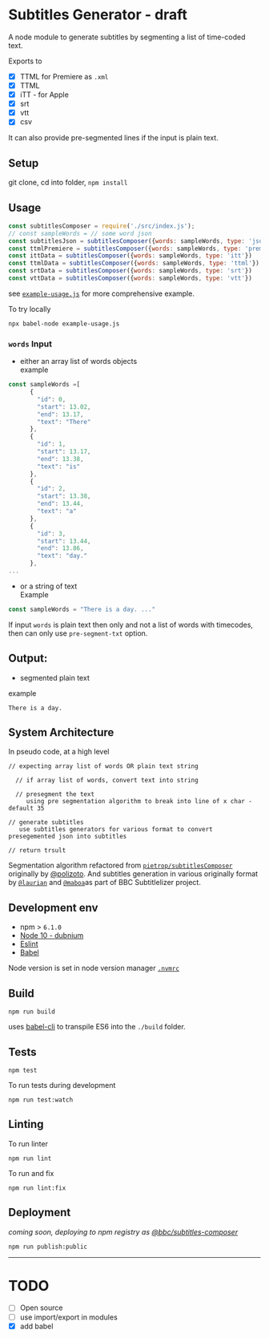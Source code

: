 # Subtitles Generator - draft 

A node module to generate subtitles by segmenting a list of time-coded text.

Exports to 
- [x] TTML for Premiere as `.xml`
- [x] TTML 
- [x] iTT - for Apple 
- [x] srt
- [x] vtt 
- [x] csv 

It can also provide pre-segmented lines if the input is plain text.

## Setup
<!-- _stack - optional_
_How to build and run the code/app_ -->

git clone, cd into folder, `npm install`


## Usage

```js
const subtitlesComposer = require('./src/index.js');
// const sampleWords = // some word json 
const subtitlesJson = subtitlesComposer({words: sampleWords, type: 'json'})
const ttmlPremiere = subtitlesComposer({words: sampleWords, type: 'premiere'})
const ittData = subtitlesComposer({words: sampleWords, type: 'itt'})
const ttmlData = subtitlesComposer({words: sampleWords, type: 'ttml'})
const srtData = subtitlesComposer({words: sampleWords, type: 'srt'})
const vttData = subtitlesComposer({words: sampleWords, type: 'vtt'})
```
see [`example-usage.js`](./example-usage.js) for more comprehensive example.

To try locally
```
npx babel-node example-usage.js
```

### `words` Input 
- either an array list of words objects    
example
```js
const sampleWords =[ 
      {
        "id": 0,
        "start": 13.02,
        "end": 13.17,
        "text": "There"
      },
      {
        "id": 1,
        "start": 13.17,
        "end": 13.38,
        "text": "is"
      },
      {
        "id": 2,
        "start": 13.38,
        "end": 13.44,
        "text": "a"
      },
      {
        "id": 3,
        "start": 13.44,
        "end": 13.86,
        "text": "day."
      },
...
```
- or a string of text     
Example
```js
const sampleWords = "There is a day. ..."
```

If input `words` is plain text then only and not a list of words with timecodes, then can only use `pre-segment-txt` option.

## Output: 
- segmented plain text

example

```
There is a day.
```

## System Architecture
<!-- _High level overview of system architecture_ -->

In pseudo code, at a high level 
```
// expecting array list of words OR plain text string

  // if array list of words, convert text into string

  // presegment the text 
     using pre segmentation algorithm to break into line of x char - default 35

// generate subtitles 
   use subtitles generators for various format to convert presegemented json into subtitles

// return trsult
```

Segmentation algorithm refactored from [`pietrop/subtitlesComposer`](https://github.com/pietrop/subtitlesComposer) originally by [@polizoto](https://github.com/polizoto). 
And subtitles generation in various originally format by [`@laurian`](https://github.com/laurian) and [`@maboa`](https://github.com/maboa)as part of BBC Subtitlelizer project.

## Development env
 <!-- _How to run the development environment_
_Coding style convention ref optional, eg which linter to use_
_Linting, github pre-push hook - optional_ -->

- npm > `6.1.0`
- [Node 10 - dubnium](https://scotch.io/tutorials/whats-new-in-node-10-dubnium)
- [Eslint](https://eslint.org/)
- [Babel](https://babeljs.io/)

Node version is set in node version manager [`.nvmrc`](https://github.com/creationix/nvm#nvmrc)

## Build
<!-- _How to run build_ -->

```
npm run build
```

uses [babel-cli](https://babeljs.io/docs/en/babel-cli) to transpile ES6 into the `./build` folder.


## Tests
<!-- _How to carry out tests_ -->

```
npm test
```

To run tests during development

```
npm run test:watch
```

## Linting
To run linter

```
npm run lint
```

To run and fix
```
npm run lint:fix
```

## Deployment
<!-- _How to deploy the code/app into test/staging/production_ -->

_coming soon, deploying to npm registry as [@bbc/subtitles-composer]()_

```
npm run publish:public
```

---

# TODO
- [ ] Open source
- [ ] use import/export in modules 
- [x] add babel 